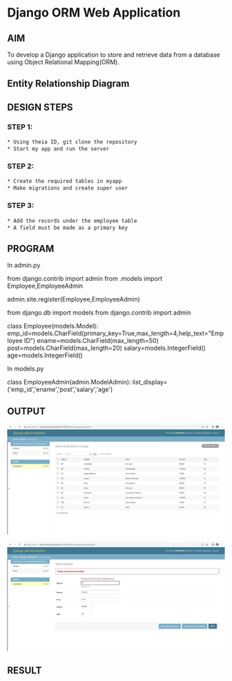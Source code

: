 # Django ORM Web Application

## AIM
To develop a Django application to store and retrieve data from a database using Object Relational Mapping(ORM).

## Entity Relationship Diagram



## DESIGN STEPS

### STEP 1:

    * Using theia ID, git clone the repository 
    * Start my app and run the server
    

### STEP 2:

    * Create the required tables in myapp 
    * Make migrations and create super user
    

### STEP 3:

    * Add the records under the employee table
    * A field must be made as a primary key


## PROGRAM  

In admin.py

from django.contrib import admin
from .models import Employee,EmployeeAdmin


admin.site.register(Employee,EmployeeAdmin)

from django.db import models
from django.contrib import admin


class Employee(models.Model):
    emp_id=models.CharField(primary_key=True,max_length=4,help_text="Employee ID")
    ename=models.CharField(max_length=50)
    post=models.CharField(max_length=20)
    salary=models.IntegerField()
    age=models.IntegerField()
    
In models.py

class EmployeeAdmin(admin.ModelAdmin):
    list_display=('emp_id','ename','post','salary','age')
    

## OUTPUT

![django-orm-app](images/django-orm-app.png)

![primarykeyerror](images/primarykeyerror.png)


## RESULT
